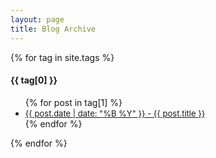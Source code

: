 ```yaml
---
layout: page
title: Blog Archive
---
```


{% for tag in site.tags %}
  <h4>{{ tag[0] }}</h4>
  <ul>
    {% for post in tag[1] %}
      <li><font size=2><a href="{{ post.url }}">{{ post.date | date: "%B %Y" }} - {{ post.title }}</a></font></li>
    {% endfor %}
  </ul>
{% endfor %}
